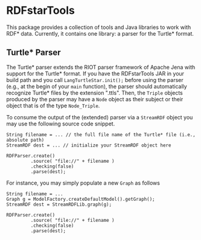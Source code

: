 # RDFstarTools
This package provides a collection of tools and Java libraries to work with RDF* data. Currently, it contains one library: a parser for the Turtle* format.

## Turtle* Parser
The Turtle* parser extends the RIOT parser framework of Apache Jena with support for the Turtle* format. If you have the RDFstarTools JAR in your build path and you call `LangTurtleStar.init();` before using the parser (e.g., at the begin of your `main` function), the parser should automatically recognize Turtle* files by the extension ".ttls". Then, the `Triple` objects produced by the parser may have a `Node` object as their subject or their object that is of the type `Node_Triple`.

To consume the output of the (extended) parser via a `StreamRDF` object you may use the following source code snippet.
```
String filename = ... // the full file name of the Turtle* file (i.e., absolute path)
StreamRDF dest = ... // initialize your StreamRDF object here

RDFParser.create()
         .source( "file://" + filename )
         .checking(false)
         .parse(dest);
```

For instance, you may simply populate a new `Graph` as follows
```
String filename = ...
Graph g = ModelFactory.createDefaultModel().getGraph();
StreamRDF dest = StreamRDFLib.graph(g);

RDFParser.create()
         .source( "file://" + filename )
         .checking(false)
         .parse(dest);
```
